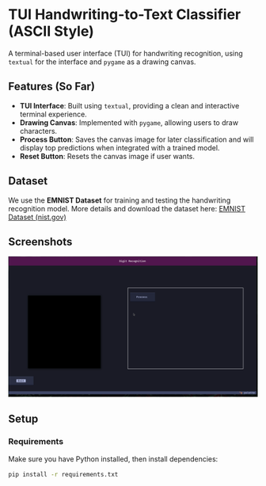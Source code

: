 # TUI Handwriting-to-Text Classifier (ASCII Style)

A terminal-based user interface (TUI) for handwriting recognition, using `textual` for the interface and `pygame` as a drawing canvas.

## Features (So Far)
- **TUI Interface**: Built using `textual`, providing a clean and interactive terminal experience.
- **Drawing Canvas**: Implemented with `pygame`, allowing users to draw characters.
- **Process Button**: Saves the canvas image for later classification and will display top predictions when integrated with a trained model.
- **Reset Button**: Resets the canvas image if user wants.

## Dataset
We use the **EMNIST Dataset** for training and testing the handwriting recognition model.
More details and download the dataset here:
[EMNIST Dataset (nist.gov)](https://www.nist.gov/itl/products-and-services/emnist-dataset)

## Screenshots
![Preview](images/done-yet.png)

## Setup
### Requirements
Make sure you have Python installed, then install dependencies:
```bash
pip install -r requirements.txt


